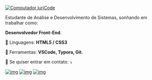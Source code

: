 [![Computador iuriCode](https://raw.githubusercontent.com/MicaelliMedeiros/micaellimedeiros/master/image/computer-illustration.png)]()

Estudante de Análise e Desenvolvimento de Sistemas, sonhando em trabalhar como:

**Desenvolvedor Front-End**.

🦄 Linguagens: **HTML5 / CSS3**

💼 Ferramentas: **VSCode, Typora, Git.**

💌 Se quiser entrar em contato: ⤵️

[![img](https://camo.githubusercontent.com/0137b0e6dbd05bb3986fa835806ca7b044f5cdaab7e4c8af8829ceec61195346/68747470733a2f2f696d672e736869656c64732e696f2f62616467652f2d476d61696c2d4646303030303f7374796c653d666c61742d737175617265266c6162656c436f6c6f723d464630303030266c6f676f3d676d61696c266c6f676f436f6c6f723d7768697465266c696e6b3d4c494e4b2d444f2d5345552d454d41494c)](mailto:danilondosantos@gmail.com) [![img](https://camo.githubusercontent.com/4754d9b981ccaa192658e293fa6ab42b543520e7ad39756929edc7e95fca43aa/68747470733a2f2f696d672e736869656c64732e696f2f62616467652f2d4c696e6b6564696e2d3065373661383f7374796c653d666c61742d737175617265266c6f676f3d4c696e6b6564696e266c6f676f436f6c6f723d7768697465266c696e6b3d4c494e4b2d444f2d5345552d4c494e4b4544494e)](https://www.linkedin.com/in/danilondosantos/) [![img](https://camo.githubusercontent.com/f87792c075186a37396ce967528ef3b24e885dbeec26ed04eb442fb69c16b20f/68747470733a2f2f696d672e736869656c64732e696f2f62616467652f2d57686174734170702d3235643336363f7374796c653d666c61742d737175617265266c6162656c436f6c6f723d323564333636266c6f676f3d7768617473617070266c6f676f436f6c6f723d7768697465266c696e6b3d4150492d444f2d5345552d5748415453415050)](https://api.whatsapp.com/send?phone=5513997630543)

